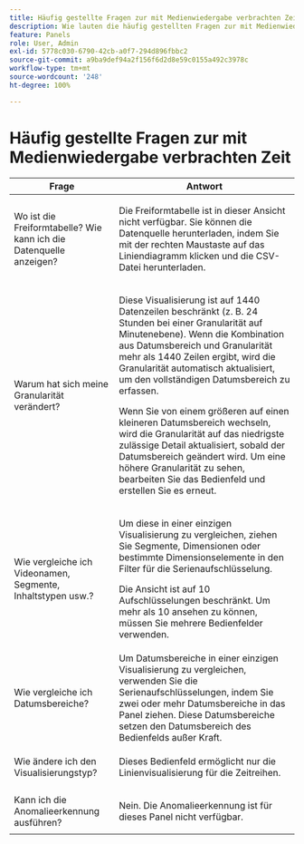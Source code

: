```yaml
---
title: Häufig gestellte Fragen zur mit Medienwiedergabe verbrachten Zeit
description: Wie lauten die häufig gestellten Fragen zur mit Medienwiedergabe verbrachten Zeit?
feature: Panels
role: User, Admin
exl-id: 5778c030-6790-42cb-a0f7-294d896fbbc2
source-git-commit: a9ba9def94a2f156f6d2d8e59c0155a492c3978c
workflow-type: tm+mt
source-wordcount: '248'
ht-degree: 100%

---
```


# Häufig gestellte Fragen zur mit Medienwiedergabe verbrachten Zeit


| Frage | Antwort |
|---|---|
| Wo ist die Freiformtabelle? Wie kann ich die Datenquelle anzeigen? | <p></p><p>Die Freiformtabelle ist in dieser Ansicht nicht verfügbar. Sie können die Datenquelle herunterladen, indem Sie mit der rechten Maustaste auf das Liniendiagramm klicken und die CSV-Datei herunterladen.</p> |
| <p>Warum hat sich meine Granularität verändert?</p> | <p>Diese Visualisierung ist auf 1440 Datenzeilen beschränkt (z. B. 24 Stunden bei einer Granularität auf Minutenebene). Wenn die Kombination aus Datumsbereich und Granularität mehr als 1440 Zeilen ergibt, wird die Granularität automatisch aktualisiert, um den vollständigen Datumsbereich zu erfassen.</p><p></p><p>Wenn Sie von einem größeren auf einen kleineren Datumsbereich wechseln, wird die Granularität auf das niedrigste zulässige Detail aktualisiert, sobald der Datumsbereich geändert wird. Um eine höhere Granularität zu sehen, bearbeiten Sie das Bedienfeld und erstellen Sie es erneut.</p> |
| <p></p><p>Wie vergleiche ich Videonamen, Segmente, Inhaltstypen usw.?</p> | <p>Um diese in einer einzigen Visualisierung zu vergleichen, ziehen Sie Segmente, Dimensionen oder bestimmte Dimensionselemente in den Filter für die Serienaufschlüsselung.</p><p></p><p>Die Ansicht ist auf 10 Aufschlüsselungen beschränkt. Um mehr als 10 ansehen zu können, müssen Sie mehrere Bedienfelder verwenden.</p> |
| Wie vergleiche ich Datumsbereiche? | Um Datumsbereiche in einer einzigen Visualisierung zu vergleichen, verwenden Sie die Serienaufschlüsselungen, indem Sie zwei oder mehr Datumsbereiche in das Panel ziehen. Diese Datumsbereiche setzen den Datumsbereich des Bedienfelds außer Kraft. |
| Wie ändere ich den Visualisierungstyp? | <p></p><p>Dieses Bedienfeld ermöglicht nur die Linienvisualisierung für die Zeitreihen.</p> |
| Kann ich die Anomalieerkennung ausführen? | <p></p><p>Nein. Die Anomalieerkennung ist für dieses Panel nicht verfügbar.</p> |
